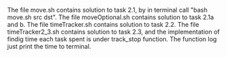 The file move.sh contains solution to task 2.1, by in terminal call "bash move.sh src dst".
The file moveOptional.sh contains solution to task 2.1a and b.
The file timeTracker.sh contains solution to task 2.2.
The file timeTracker2_3.sh contains solution to task 2.3, and the implementation of findig time each task spent is under track_stop function. The function log just print the time to terminal.
